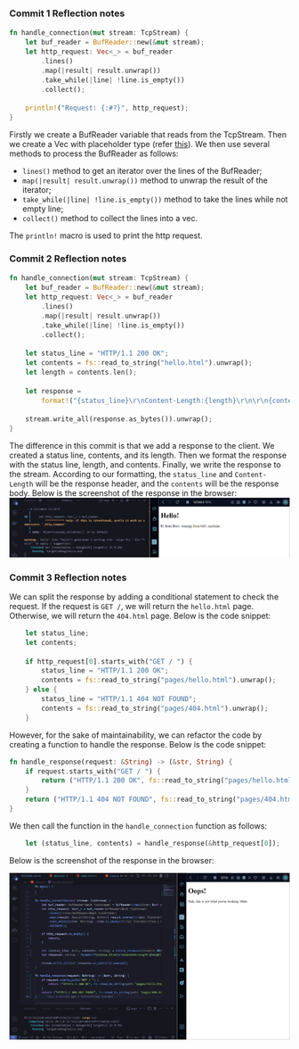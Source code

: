 ###  Commit 1 Reflection notes

```rust
fn handle_connection(mut stream: TcpStream) {
    let buf_reader = BufReader::new(&mut stream);
    let http_request: Vec<_> = buf_reader
        .lines()
        .map(|result| result.unwrap())
        .take_while(|line| !line.is_empty())
        .collect();

    println!("Request: {:#?}", http_request);
}
```

Firstly we create a BufReader variable that reads from the TcpStream. Then we create a Vec with placeholder type (refer [this](https://stackoverflow.com/questions/34363984/what-is-vec)). We then use several methods to process the BufReader as follows:
- `lines()` method to get an iterator over the lines of the BufReader;
- `map(|result| result.unwrap())` method to unwrap the result of the iterator;
- `take_while(|line| !line.is_empty())` method to take the lines while not empty line;
- `collect()` method to collect the lines into a vec.

The `println!` macro is used to print the http request.

### Commit 2 Reflection notes

```rust
fn handle_connection(mut stream: TcpStream) {
    let buf_reader = BufReader::new(&mut stream);
    let http_request: Vec<_> = buf_reader
        .lines()
        .map(|result| result.unwrap())
        .take_while(|line| !line.is_empty())
        .collect();

    let status_line = "HTTP/1.1 200 OK";
    let contents = fs::read_to_string("hello.html").unwrap();
    let length = contents.len();

    let response =
        format!("{status_line}\r\nContent-Length:{length}\r\n\r\n{contents}");
    
    stream.write_all(response.as_bytes()).unwrap();
}
```

The difference in this commit is that we add a response to the client. We created a status line, contents, and its length. Then we format the response with the status line, length, and contents. Finally, we write the response to the stream. According to our formatting, the `status_line` and `Content-Length` will be the response header, and the `contents` will be the response body. Below is the screenshot of the response in the browser:
![commit2](/public/commit2.png)

### Commit 3 Reflection notes

We can split the response by adding a conditional statement to check the request. If the request is `GET /`, we will return the `hello.html` page. Otherwise, we will return the `404.html` page. Below is the code snippet:

```rust
    let status_line;
    let contents;

    if http_request[0].starts_with("GET / ") {
        status_line = "HTTP/1.1 200 OK";
        contents = fs::read_to_string("pages/hello.html").unwrap();
    } else {
        status_line = "HTTP/1.1 404 NOT FOUND";
        contents = fs::read_to_string("pages/404.html").unwrap();
    }
```

However, for the sake of maintainability, we can refactor the code by creating a function to handle the response. Below is the code snippet:

```rust
fn handle_response(request: &String) -> (&str, String) {
    if request.starts_with("GET / ") {
        return ("HTTP/1.1 200 OK", fs::read_to_string("pages/hello.html").unwrap());
    }
    return ("HTTP/1.1 404 NOT FOUND", fs::read_to_string("pages/404.html").unwrap());
}
```

We then call the function in the `handle_connection` function as follows:

```rust
    let (status_line, contents) = handle_response(&http_request[0]);
```

Below is the screenshot of the response in the browser:

![commit3](/public/commit3.png)